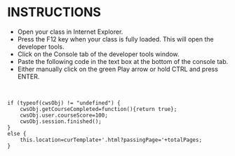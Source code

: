 <h1>INSTRUCTIONS</h1>

<ul>
<li>Open your class in Internet Explorer.</li>
<li>Press the F12 key when your class is fully loaded. This will open the developer tools.</li>
<li>Click on the Console tab of the developer tools window.</li>
<li>Paste the following code in the text box at the bottom of the console tab.</li>
<li>Either manually click on the green Play arrow or hold CTRL and press ENTER.</li>
</ul>

<p><br /></p>

<pre><code>if (typeof(cwsObj) != "undefined") {
    cwsObj.getCourseCompleted=function(){return true};
    cwsObj.user.courseScore=100;
    cwsObj.session.finished();
}
else {
    this.location=curTemplate+'.html?passingPage='+totalPages;
}</code></pre>
